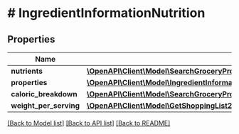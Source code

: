 # # IngredientInformationNutrition

## Properties

Name | Type | Description | Notes
------------ | ------------- | ------------- | -------------
**nutrients** | [**\OpenAPI\Client\Model\SearchGroceryProductsByUPC200ResponseNutritionNutrientsInner[]**](SearchGroceryProductsByUPC200ResponseNutritionNutrientsInner.md) |  |
**properties** | [**\OpenAPI\Client\Model\IngredientInformationNutritionPropertiesInner[]**](IngredientInformationNutritionPropertiesInner.md) |  |
**caloric_breakdown** | [**\OpenAPI\Client\Model\SearchGroceryProductsByUPC200ResponseNutritionCaloricBreakdown**](SearchGroceryProductsByUPC200ResponseNutritionCaloricBreakdown.md) |  |
**weight_per_serving** | [**\OpenAPI\Client\Model\GetShoppingList200ResponseAislesInnerItemsInnerMeasuresOriginal**](GetShoppingList200ResponseAislesInnerItemsInnerMeasuresOriginal.md) |  |

[[Back to Model list]](../../README.md#models) [[Back to API list]](../../README.md#endpoints) [[Back to README]](../../README.md)

